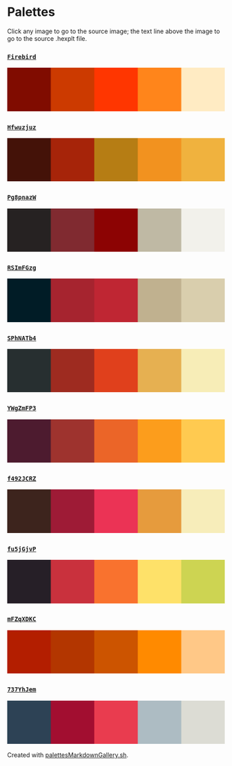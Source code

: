 # Palettes

Click any image to go to the source image; the text line above the image to go to the source .hexplt file.

### [`Firebird`](Firebird.hexplt)

[ ![Firebird.png](Firebird.png) ](Firebird.png)

### [`Hfwuzjuz`](Hfwuzjuz.hexplt)

[ ![Hfwuzjuz.png](Hfwuzjuz.png) ](Hfwuzjuz.png)

### [`Pg8pnazW`](Pg8pnazW.hexplt)

[ ![Pg8pnazW.png](Pg8pnazW.png) ](Pg8pnazW.png)

### [`RSImFGzg`](RSImFGzg.hexplt)

[ ![RSImFGzg.png](RSImFGzg.png) ](RSImFGzg.png)

### [`SPhNATb4`](SPhNATb4.hexplt)

[ ![SPhNATb4.png](SPhNATb4.png) ](SPhNATb4.png)

### [`YWgZmFP3`](YWgZmFP3.hexplt)

[ ![YWgZmFP3.png](YWgZmFP3.png) ](YWgZmFP3.png)

### [`f492JCRZ`](f492JCRZ.hexplt)

[ ![f492JCRZ.png](f492JCRZ.png) ](f492JCRZ.png)

### [`fu5jGjvP`](fu5jGjvP.hexplt)

[ ![fu5jGjvP.png](fu5jGjvP.png) ](fu5jGjvP.png)

### [`mFZqXDKC`](mFZqXDKC.hexplt)

[ ![mFZqXDKC.png](mFZqXDKC.png) ](mFZqXDKC.png)

### [`737YhJem`](737YhJem.hexplt)

[ ![737YhJem.png](737YhJem.png) ](737YhJem.png)

Created with [palettesMarkdownGallery.sh](https://github.com/earthbound19/_ebDev/blob/master/scripts/palettesMarkdownGallery.sh).